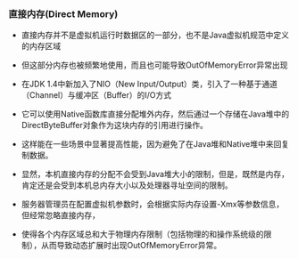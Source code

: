 ### 直接内存(Direct Memory)

* 直接内存并不是虚拟机运行时数据区的一部分，也不是Java虚拟机规范中定义的内存区域
* 但这部分内存也被频繁地使用，而且也可能导致OutOfMemoryError异常出现

* 在JDK 1.4中新加入了NIO（New Input/Output）类，引入了一种基于通道（Channel）与缓冲区（Buffer）的I/O方式
* 它可以使用Native函数库直接分配堆外内存，然后通过一个存储在Java堆中的DirectByteBuffer对象作为这块内存的引用进行操作。
* 这样能在一些场景中显著提高性能，因为避免了在Java堆和Native堆中来回复制数据。

* 显然，本机直接内存的分配不会受到Java堆大小的限制，但是，既然是内存，肯定还是会受到本机总内存大小以及处理器寻址空间的限制。
* 服务器管理员在配置虚拟机参数时，会根据实际内存设置-Xmx等参数信息，但经常忽略直接内存，
* 使得各个内存区域总和大于物理内存限制（包括物理的和操作系统级的限制），从而导致动态扩展时出现OutOfMemoryError异常。

